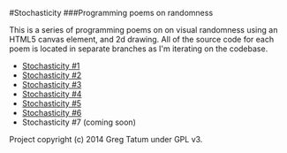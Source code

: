 #Stochasticity
###Programming poems on randomness

This is a series of programming poems on on visual randomness using an HTML5 canvas element, and 2d drawing. All of the source code for each poem is located in separate branches as I'm iterating on the codebase.

* [Stochasticity #1](http://gregtatum.com/poems/stochasticity/)
* [Stochasticity #2](http://gregtatum.com/poems/stochasticity-2/)
* [Stochasticity #3](http://gregtatum.com/poems/stochasticity-3/)
* [Stochasticity #4](http://gregtatum.com/poems/stochasticity-4/)
* [Stochasticity #5](http://gregtatum.com/poems/stochasticity-5/)
* [Stochasticity #6](http://gregtatum.com/poems/stochasticity-6/)
* Stochasticity #7 (coming soon)

Project copyright (c) 2014 Greg Tatum under GPL v3.
